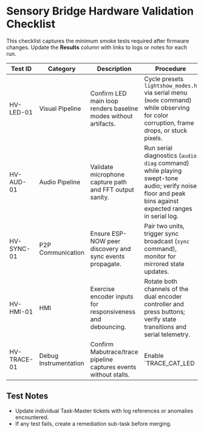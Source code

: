 # Sensory Bridge Hardware Validation Checklist

This checklist captures the minimum smoke tests required after firmware changes. Update the **Results** column with links to logs or notes for each run.

| Test ID | Category | Description | Procedure | Result |
|---------|----------|-------------|-----------|--------|
| HV-LED-01 | Visual Pipeline | Confirm LED main loop renders baseline modes without artifacts. | Cycle presets `lightshow_modes.h` via serial menu (`mode` command) while observing for color corruption, frame drops, or stuck pixels. | Pending |
| HV-AUD-01 | Audio Pipeline | Validate microphone capture path and FFT output sanity. | Run serial diagnostics (`audio diag` command) while playing swept-tone audio; verify noise floor and peak bins against expected ranges in serial log. | Pending |
| HV-SYNC-01 | P2P Communication | Ensure ESP-NOW peer discovery and sync events propagate. | Pair two units, trigger sync broadcast (`sync` command), monitor for mirrored state updates. | Pending |
| HV-HMI-01 | HMI | Exercise encoder inputs for responsiveness and debouncing. | Rotate both channels of the dual encoder controller and press buttons; verify state transitions and serial telemetry. | Pending |
| HV-TRACE-01 | Debug Instrumentation | Confirm Mabutrace/trace pipeline captures events without stalls. | Enable `TRACE_CAT_LED | TRACE_CAT_CRITICAL` in `performance_optimized_trace.h`, run for 5 minutes, ensure no buffer overflows. | Pending |

## Test Notes
- Update individual Task-Master tickets with log references or anomalies encountered.
- If any test fails, create a remediation sub-task before merging.

